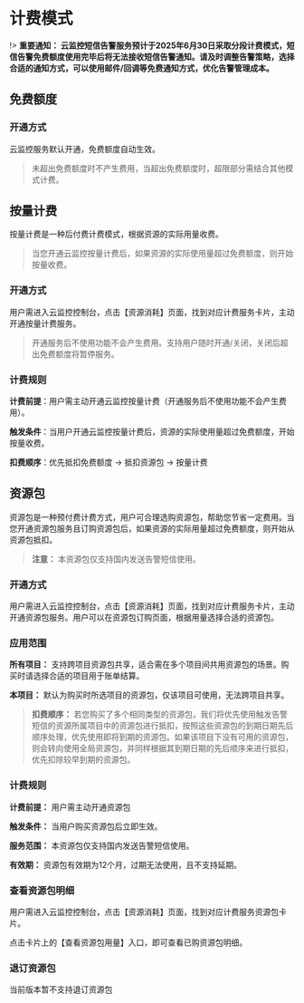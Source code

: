 # 计费模式

!> **重要通知： 云监控短信告警服务预计于2025年6月30日采取分段计费模式，短信告警免费额度使用完毕后将无法接收短信告警通知。请及时调整告警策略，选择合适的通知方式，可以使用邮件/回调等免费通知方式，优化告警管理成本。**

## 免费额度
### 开通方式
云监控服务默认开通，免费额度自动生效。
> 未超出免费额度时不产生费用，当超出免费额度时，超限部分需结合其他模式计费。

## 按量计费
按量计费是一种后付费计费模式，根据资源的实际用量收费。
> 当您开通云监控按量计费后，如果资源的实际使用量超过免费额度，则开始按量收费。

### 开通方式
用户需进入云监控控制台，点击【资源消耗】页面，找到对应计费服务卡片，主动开通按量计费服务。
> 开通服务后不使用功能不会产生费用。支持用户随时开通/关闭，关闭后超出免费额度将暂停服务。

### 计费规则
**计费前提**：用户需主动开通云监控按量计费（开通服务后不使用功能不会产生费用）。      

**触发条件**：当用户开通云监控按量计费后，资源的实际使用量超过免费额度，开始按量收费。

**扣费顺序**：优先抵扣免费额度 → 抵扣资源包 → 按量计费                             
                                     
## 资源包
资源包是一种预付费计费方式，用户可合理选购资源包，帮助您节省一定费用。当您开通资源包服务且订购资源包后，如果资源的实际用量超过免费额度，则开始从资源包抵扣。

> **注意：** 本资源包仅支持国内发送告警短信使用。

### 开通方式
用户需进入云监控控制台，点击【资源消耗】页面，找到对应计费服务卡片，主动开通资源包服务。用户可以在资源包订购页面，根据用量选择合适的资源包。

### 应用范围
**所有项目：** 支持跨项目资源包共享，适合需在多个项目间共用资源包的场景。购买时请选择合适的项目用于账单结算。

**本项目：** 默认为购买时所选项目的资源包，仅该项目可使用，无法跨项目共享。
> **扣费顺序：** 若您购买了多个相同类型的资源包，我们将优先使用触发告警短信的资源所属项目中的资源包进行抵扣，按照这些资源包的到期日期先后顺序处理，优先使用即将到期的资源包。如果该项目下没有可用的资源包，则会转向使用全局资源包，并同样根据其到期日期的先后顺序来进行抵扣，优先扣除较早到期的资源包。

### 计费规则
**计费前提：** 用户需主动开通资源包                           

**触发条件：** 当用户购买资源包后立即生效。                    

**服务范围：** 本资源包仅支持国内发送告警短信使用。            

**有效期：** 资源包有效期为12个月，过期无法使用，且不支持延期。

### 查看资源包明细
用户需进入云监控控制台，点击【资源消耗】页面，找到对应计费服务资源包卡片。

点击卡片上的【查看资源包用量】入口，即可查看已购资源包明细。

### 退订资源包
当前版本暂不支持退订资源包
